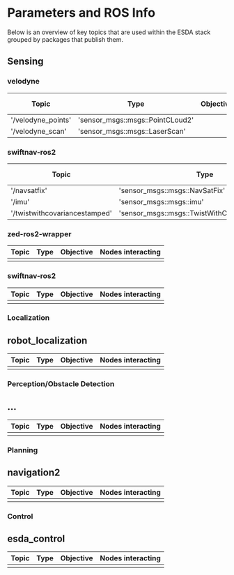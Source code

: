 # Parameters and ROS Info

Below is an overview of key topics that are used within the ESDA stack grouped by packages 
that publish them.


## Sensing
### velodyne
|Topic|Type|Objective|Nodes interacting|
------|----|---------|-----------------|
|'/velodyne_points'|'sensor_msgs::msgs::PointCLoud2'|||
|'/velodyne_scan'  |'sensor_msgs::msgs::LaserScan'  |||

### swiftnav-ros2
|Topic|Type|Objective|Nodes interacting|
|------|----|---------|-----------------|
|'/navsatfix'                 |'sensor_msgs::msgs::NavSatFix'                 |||
|'/imu'                       |'sensor_msgs::msgs::imu'                       |||
|'/twistwithcovariancestamped'|'sensor_msgs::msgs::TwistWithCovarianceStamped'|||

[//]: # (confirm which of the many topics Anthony + cam pipeline team are actually using)

### zed-ros2-wrapper
|Topic|Type|Objective|Nodes interacting|
|------|----|---------|-----------------|
|||||

### swiftnav-ros2
|Topic|Type|Objective|Nodes interacting|
|------|----|---------|-----------------|
|||||


### Localization
## robot_localization
|Topic|Type|Objective|Nodes interacting|
|------|----|---------|-----------------|
|||||

### Perception/Obstacle Detection
## ...
|Topic|Type|Objective|Nodes interacting|
|------|----|---------|-----------------|
|||||


### Planning
## navigation2
|Topic|Type|Objective|Nodes interacting|
|------|----|---------|-----------------|
|||||

### Control
## esda_control
|Topic|Type|Objective|Nodes interacting|
|------|----|---------|-----------------|
|||||
